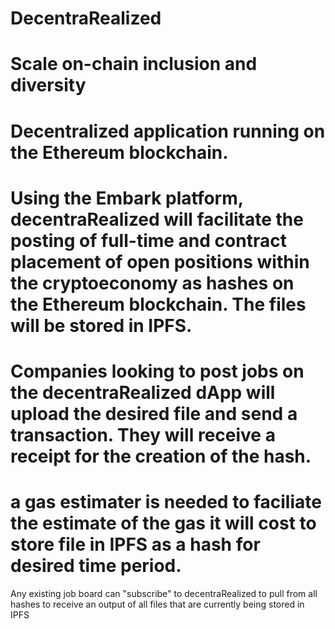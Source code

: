 # DecentraRealized
# Scale on-chain inclusion and diversity

# Decentralized application running on the Ethereum blockchain. 

# Using the Embark platform, decentraRealized will facilitate the posting of full-time and contract placement of open positions within the cryptoeconomy as hashes on the Ethereum blockchain. The files will be stored in IPFS.

# Companies looking to post jobs on the decentraRealized dApp will upload the desired file and send a transaction. They will receive a receipt for the creation of the hash. 

# a gas estimater is needed to faciliate the estimate of the gas it will cost to store file in IPFS as a hash for desired time period. 
 Any existing job board can "subscribe" to decentraRealized to pull from all hashes to receive an output of all files that are currently being stored in IPFS


